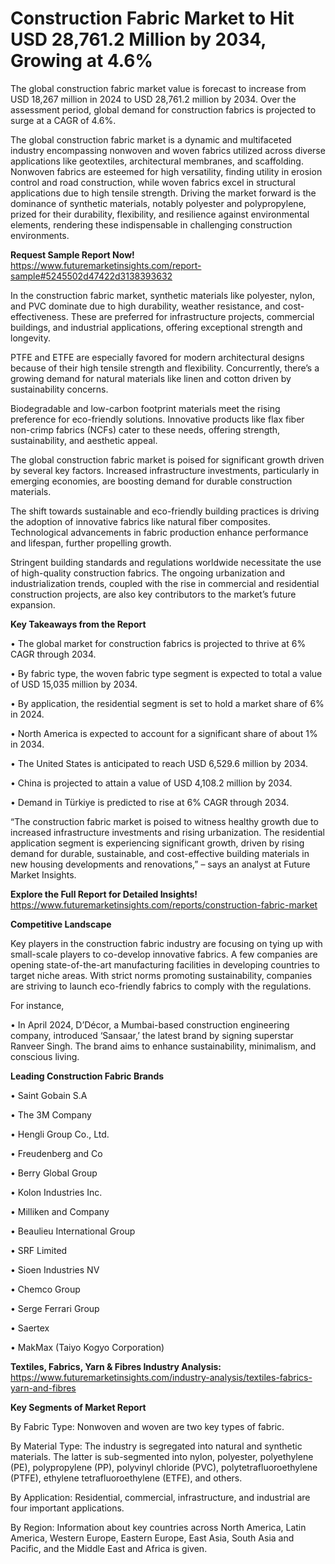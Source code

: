 # Construction Fabric Market to Hit USD 28,761.2 Million by 2034, Growing at 4.6%

The global construction fabric market value is forecast to increase from USD 18,267 million in 2024 to USD 28,761.2 million by 2034. Over the assessment period, global demand for construction fabrics is projected to surge at a CAGR of 4.6%.

The global construction fabric market is a dynamic and multifaceted industry encompassing nonwoven and woven fabrics utilized across diverse applications like geotextiles, architectural membranes, and scaffolding. Nonwoven fabrics are esteemed for high versatility, finding utility in erosion control and road construction, while woven fabrics excel in structural applications due to high tensile strength. Driving the market forward is the dominance of synthetic materials, notably polyester and polypropylene, prized for their durability, flexibility, and resilience against environmental elements, rendering these indispensable in challenging construction environments.

**Request Sample Report Now!** https://www.futuremarketinsights.com/report-sample#5245502d47422d3138393632

In the construction fabric market, synthetic materials like polyester, nylon, and PVC dominate due to high durability, weather resistance, and cost-effectiveness. These are preferred for infrastructure projects, commercial buildings, and industrial applications, offering exceptional strength and longevity.

PTFE and ETFE are especially favored for modern architectural designs because of their high tensile strength and flexibility. Concurrently, there’s a growing demand for natural materials like linen and cotton driven by sustainability concerns.

Biodegradable and low-carbon footprint materials meet the rising preference for eco-friendly solutions. Innovative products like flax fiber non-crimp fabrics (NCFs) cater to these needs, offering strength, sustainability, and aesthetic appeal.

The global construction fabric market is poised for significant growth driven by several key factors. Increased infrastructure investments, particularly in emerging economies, are boosting demand for durable construction materials.

The shift towards sustainable and eco-friendly building practices is driving the adoption of innovative fabrics like natural fiber composites. Technological advancements in fabric production enhance performance and lifespan, further propelling growth.

Stringent building standards and regulations worldwide necessitate the use of high-quality construction fabrics. The ongoing urbanization and industrialization trends, coupled with the rise in commercial and residential construction projects, are also key contributors to the market’s future expansion.

**Key Takeaways from the Report**

•	The global market for construction fabrics is projected to thrive at 6% CAGR through 2034.

•	By fabric type, the woven fabric type segment is expected to total a value of USD 15,035 million by 2034.

•	By application, the residential segment is set to hold a market share of 6% in 2024.

•	North America is expected to account for a significant share of about 1% in 2034.

•	The United States is anticipated to reach USD 6,529.6 million by 2034.

•	China is projected to attain a value of USD 4,108.2 million by 2034.

•	Demand in Türkiye is predicted to rise at 6% CAGR through 2034.

“The construction fabric market is poised to witness healthy growth due to increased infrastructure investments and rising urbanization. The residential application segment is experiencing significant growth, driven by rising demand for durable, sustainable, and cost-effective building materials in new housing developments and renovations,” – says an analyst at Future Market Insights.

**Explore the Full Report for Detailed Insights!** https://www.futuremarketinsights.com/reports/construction-fabric-market

**Competitive Landscape**

Key players in the construction fabric industry are focusing on tying up with small-scale players to co-develop innovative fabrics. A few companies are opening state-of-the-art manufacturing facilities in developing countries to target niche areas. With strict norms promoting sustainability, companies are striving to launch eco-friendly fabrics to comply with the regulations.

For instance,

•	In April 2024, D’Décor, a Mumbai-based construction engineering company, introduced ‘Sansaar,’ the latest brand by signing superstar Ranveer Singh. The brand aims to enhance sustainability, minimalism, and conscious living.

**Leading Construction Fabric Brands**

•	Saint Gobain S.A

•	The 3M Company

•	Hengli Group Co., Ltd.

•	Freudenberg and Co

•	Berry Global Group

•	Kolon Industries Inc.

•	Milliken and Company

•	Beaulieu International Group

•	SRF Limited

•	Sioen Industries NV

•	Chemco Group

•	Serge Ferrari Group

•	Saertex

•	MakMax (Taiyo Kogyo Corporation)

**Textiles, Fabrics, Yarn & Fibres Industry Analysis:** https://www.futuremarketinsights.com/industry-analysis/textiles-fabrics-yarn-and-fibres

**Key Segments of Market Report**

By Fabric Type:
Nonwoven and woven are two key types of fabric.

By Material Type:
The industry is segregated into natural and synthetic materials. The latter is sub-segmented into nylon, polyester, polyethylene (PE), polypropylene (PP), polyvinyl chloride (PVC), polytetrafluoroethylene (PTFE), ethylene tetrafluoroethylene (ETFE), and others.

By Application:
Residential, commercial, infrastructure, and industrial are four important applications.

By Region:
Information about key countries across North America, Latin America, Western Europe, Eastern Europe, East Asia, South Asia and Pacific, and the Middle East and Africa is given.

